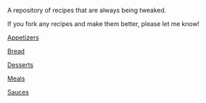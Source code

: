 A repository of recipes that are always being tweaked.

If you fork any recipes and make them better, please let me know!

[Appetizers](appetizers)

[Bread](bread/sourdough_bread.md)

[Desserts](desserts)

[Meals](meals)

[Sauces](sauces)
